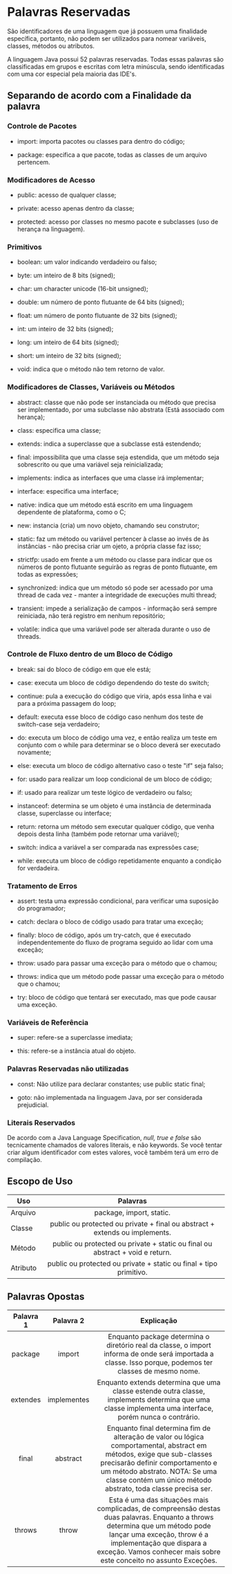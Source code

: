 # Palavras Reservadas

São identificadores de uma linguagem que já possuem uma finalidade específica, portanto, não podem ser utilizados para nomear variáveis, classes, métodos ou atributos.

A linguagem Java possui 52 palavras reservadas. Todas essas palavras são classificadas em grupos e escritas com letra minúscula, sendo identificadas com uma cor especial pela maioria das IDE's.

## Separando de acordo com a Finalidade da palavra

### Controle de Pacotes

- import: importa pacotes ou classes para dentro do código;

- package: especifica a que pacote, todas as classes de um arquivo pertencem.

### Modificadores de Acesso

- public: acesso de qualquer classe;

- private: acesso apenas dentro da classe;

- protected: acesso por classes no mesmo pacote e subclasses (uso de herança na linguagem).

### Primitivos 

- boolean: um valor indicando verdadeiro ou falso;

- byte: um inteiro de 8 bits (signed);

- char: um character unicode (16-bit unsigned);

- double: um número de ponto flutuante de 64 bits (signed);

- float: um número de ponto flutuante de 32 bits (signed);

- int: um inteiro de 32 bits (signed);

- long: um inteiro de 64 bits (signed);

- short: um inteiro de 32 bits (signed);                                                        

- void: indica que o método não tem retorno de valor.

### Modificadores de Classes, Variáveis ou Métodos

- abstract: classe que não pode ser instanciada ou método que precisa ser implementado, por uma subclasse não abstrata (Está associado com herança);

- class: especifica uma classe;

- extends: indica a superclasse que a subclasse está estendendo;

- final: impossibilita que uma classe seja estendida, que um método seja sobrescrito ou que uma variável seja reinicializada;

- implements: indica as interfaces que uma classe irá implementar;

- interface: especifica uma interface;

- native: indica que um método está escrito em uma linguagem dependente de plataforma, como o C;

- new: instancia (cria) um novo objeto, chamando seu construtor;

- static: faz um método ou variável pertencer à classe ao invés de às instâncias - não precisa criar um ojeto, a própria classe faz isso;

- strictfp: usado em frente a um método ou classe para indicar que os números de ponto flutuante seguirão as regras de ponto flutuante, em todas as expressões;

- synchronized: indica que um método só pode ser acessado por uma thread de cada vez - manter a integridade de execuções multi thread;

- transient: impede a serialização de campos - informação será sempre reiniciada, não terá registro em nenhum repositório;

- volatile: indica que uma variável pode ser alterada durante o uso de threads.

### Controle de Fluxo dentro de um Bloco de Código

- break: sai do bloco de código em que ele está;

- case: executa um bloco de código dependendo do teste do switch;

- continue: pula a execução do código que viria, após essa linha e vai para a próxima passagem do loop;

- default: executa esse bloco de código caso nenhum dos teste de switch-case seja verdadeiro;

- do: executa um bloco de código uma vez, e então realiza um teste em conjunto com o while para determinar se o bloco deverá ser executado novamente;

- else: executa um bloco de código alternativo caso o teste "if" seja falso;

- for: usado para realizar um loop condicional de um bloco de código;

- if: usado para realizar um teste lógico de verdadeiro ou falso;

- instanceof: determina se um objeto é uma instância de determinada classe, superclasse ou interface;

- return: retorna um método sem executar qualquer código, que venha depois desta linha (também pode retornar uma variável);

- switch: indica a variável a ser comparada nas expressões case;

- while: executa um bloco de código repetidamente enquanto a condição for verdadeira.

### Tratamento de Erros

- assert: testa uma expressão condicional, para verificar uma suposição do programador;

- catch: declara o bloco de código usado para tratar uma exceção;

- finally: bloco de código, após um try-catch, que é executado independentemente do fluxo de programa seguido ao lidar com uma exceção;

- throw: usado para passar uma exceção para o método que o chamou;

- throws: indica que um método pode passar uma exceção para o método que o chamou;

- try: bloco de código que tentará ser executado, mas que pode causar uma exceção.

### Variáveis de Referência

- super: refere-se a superclasse imediata;

- this: refere-se a instância atual do objeto.

### Palavras Reservadas não utilizadas

- const: Não utilize para declarar constantes; use public static final;

- goto: não implementada na linguagem Java, por ser considerada prejudicial.

### Literais Reservados

De acordo com a Java Language Specification, *null, true e false* são tecnicamente chamados de valores literais, e não keywords. Se você tentar criar algum identificador com estes valores, você também terá um erro de compilação.

## Escopo de Uso 

|  Uso   |  Palavras                                                                    |
|--------|:----------------------------------------------------------------------------:|
|Arquivo | package, import, static.                                                     |
|Classe  | public ou protected ou private + final ou abstract + extends ou implements.  |
|Método  | public ou protected ou private + static ou final ou abstract + void e return.|
|Atributo| public ou protected ou private + static ou final + tipo primitivo.           |

## Palavras Opostas

| Palavra 1 | Palavra 2 |      Explicação             |
|:---------:|:---------:|:---------------------------:|
|package    |import     |Enquanto package determina o diretório real da classe, o import informa de onde será importada a classe. Isso porque, podemos ter classes de mesmo nome.|
|extendes   |implementes|Enquanto extends determina que uma classe estende outra classe, implements determina que uma classe implementa uma interface, porém nunca o contrário.|
|final      |abstract|Enquanto final determina fim de alteração de valor ou lógica comportamental, abstract em métodos, exige que sub-classes precisarão definir comportamento e um método abstrato. NOTA: Se uma classe contém um único método abstrato, toda classe precisa ser.|
|throws |throw|Esta é uma das situações mais complicadas, de compreensão destas duas palavras. Enquanto a throws determina que um método pode lançar uma exceção, throw é a implementação que dispara a exceção. Vamos conhecer mais sobre este conceito no assunto Exceções.|

